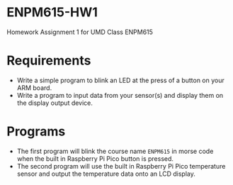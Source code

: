 # ENPM615-HW1
Homework Assignment 1 for UMD Class ENPM615

# Requirements

- Write a simple program to blink an LED at the press of a button on your ARM board.
- Write a program to input data from your sensor(s) and display them on the display output device.

# Programs

- The first program will blink the course name `ENPM615` in morse code when the built in Raspberry Pi Pico button is pressed.
- The second program will use the built in Raspberry Pi Pico temperature sensor and output the temperature data onto an LCD display.